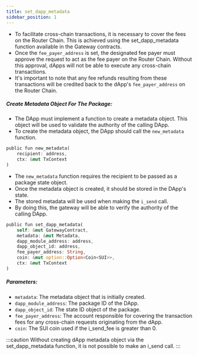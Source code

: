```yaml
---
title: set_dapp_metadata
sidebar_position: 1
---
```


* To facilitate cross-chain transactions, it is necessary to cover the fees on the Router Chain. This is achieved using the set_dapp_metadata function available in the Gateway contracts. 
* Once the `fee_payer_address` is set, the designated fee payer must approve the request to act as the fee payer on the Router Chain. Without this approval, dApps will not be able to execute any cross-chain transactions.
* It's important to note that any fee refunds resulting from these transactions will be credited back to the dApp's `fee_payer_address` on the Router Chain. 

##### Create Metadata Object For The Package:

* The DApp must implement a function to create a metadata object. This object will be used to validate the authority of the calling DApp.
* To create the metadata object, the DApp should call the `new_metadata` function.
```rust
public fun new_metadata(
    recipient: address,
    ctx: &mut TxContext
)
```
* The `new_metadata` function requires the recipient to be passed as a package state object.
* Once the metadata object is created, it should be stored in the DApp's state.
* The stored metadata will be used when making the `i_send` call.
* By doing this, the gateway will be able to verify the authority of the calling DApp.


```rust
public fun set_dapp_metadata(
    self: &mut GatewayContract,
    metadata: &mut Metadata,
    dapp_module_address: address,
    dapp_object_id: address,
    fee_payer_address: String,    
    coin: &mut option::Option<Coin<SUI>>,   
    ctx: &mut TxContext
)
```

##### Parameters:

* `metadata`: The metadata object that is initially created.
* `dapp_module_address`: The package ID of the DApp.
* `dapp_object_id`: The state ID object of the package.
* `fee_payer_address`: The account responsible for covering the transaction fees for any cross-chain requests originating from the dApp.
* `coin`: The SUI coin used if the i_send_fee is greater than 0.

:::caution
Without creating dApp metadata object via the set_dapp_metadata function, it is not possible to make an i_send call.
:::

